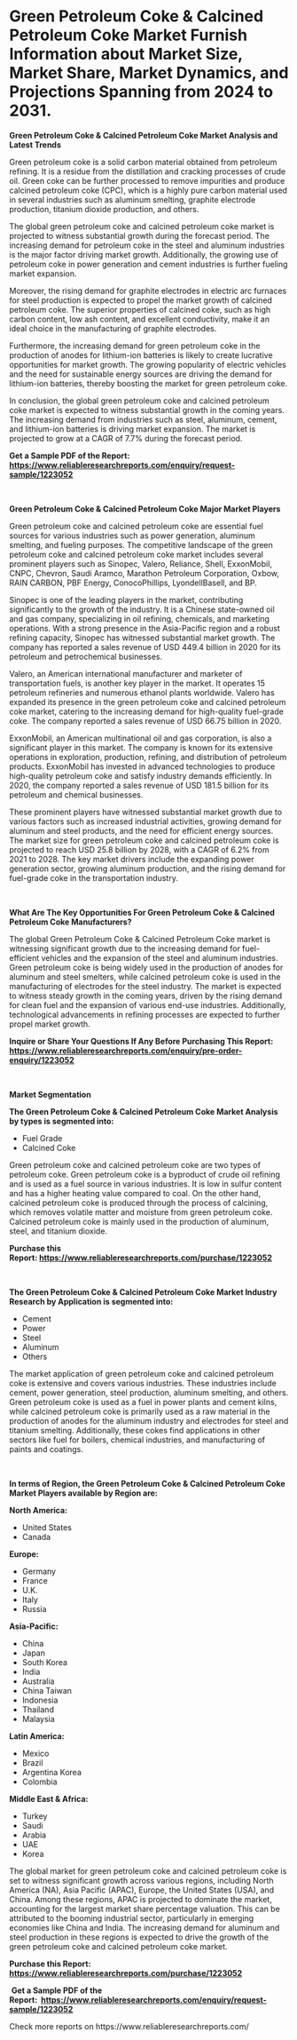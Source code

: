 <p><h1>Green Petroleum Coke & Calcined Petroleum Coke Market Furnish Information about Market Size, Market Share, Market Dynamics, and Projections Spanning from 2024 to 2031.</h1></p><p><strong>Green Petroleum Coke & Calcined Petroleum Coke Market Analysis and Latest Trends</strong></p>
<p><p>Green petroleum coke is a solid carbon material obtained from petroleum refining. It is a residue from the distillation and cracking processes of crude oil. Green coke can be further processed to remove impurities and produce calcined petroleum coke (CPC), which is a highly pure carbon material used in several industries such as aluminum smelting, graphite electrode production, titanium dioxide production, and others.</p><p>The global green petroleum coke and calcined petroleum coke market is projected to witness substantial growth during the forecast period. The increasing demand for petroleum coke in the steel and aluminum industries is the major factor driving market growth. Additionally, the growing use of petroleum coke in power generation and cement industries is further fueling market expansion.</p><p>Moreover, the rising demand for graphite electrodes in electric arc furnaces for steel production is expected to propel the market growth of calcined petroleum coke. The superior properties of calcined coke, such as high carbon content, low ash content, and excellent conductivity, make it an ideal choice in the manufacturing of graphite electrodes.</p><p>Furthermore, the increasing demand for green petroleum coke in the production of anodes for lithium-ion batteries is likely to create lucrative opportunities for market growth. The growing popularity of electric vehicles and the need for sustainable energy sources are driving the demand for lithium-ion batteries, thereby boosting the market for green petroleum coke.</p><p>In conclusion, the global green petroleum coke and calcined petroleum coke market is expected to witness substantial growth in the coming years. The increasing demand from industries such as steel, aluminum, cement, and lithium-ion batteries is driving market expansion. The market is projected to grow at a CAGR of 7.7% during the forecast period.</p></p>
<p><strong>Get a Sample PDF of the Report:&nbsp; <a href="https://www.reliableresearchreports.com/enquiry/request-sample/1223052">https://www.reliableresearchreports.com/enquiry/request-sample/1223052</a></strong></p>
<p>&nbsp;</p>
<p><strong>Green Petroleum Coke & Calcined Petroleum Coke Major Market Players</strong></p>
<p><p>Green petroleum coke and calcined petroleum coke are essential fuel sources for various industries such as power generation, aluminum smelting, and fueling purposes. The competitive landscape of the green petroleum coke and calcined petroleum coke market includes several prominent players such as Sinopec, Valero, Reliance, Shell, ExxonMobil, CNPC, Chevron, Saudi Aramco, Marathon Petroleum Corporation, Oxbow, RAIN CARBON, PBF Energy, ConocoPhillips, LyondellBasell, and BP.</p><p>Sinopec is one of the leading players in the market, contributing significantly to the growth of the industry. It is a Chinese state-owned oil and gas company, specializing in oil refining, chemicals, and marketing operations. With a strong presence in the Asia-Pacific region and a robust refining capacity, Sinopec has witnessed substantial market growth. The company has reported a sales revenue of USD 449.4 billion in 2020 for its petroleum and petrochemical businesses.</p><p>Valero, an American international manufacturer and marketer of transportation fuels, is another key player in the market. It operates 15 petroleum refineries and numerous ethanol plants worldwide. Valero has expanded its presence in the green petroleum coke and calcined petroleum coke market, catering to the increasing demand for high-quality fuel-grade coke. The company reported a sales revenue of USD 66.75 billion in 2020.</p><p>ExxonMobil, an American multinational oil and gas corporation, is also a significant player in this market. The company is known for its extensive operations in exploration, production, refining, and distribution of petroleum products. ExxonMobil has invested in advanced technologies to produce high-quality petroleum coke and satisfy industry demands efficiently. In 2020, the company reported a sales revenue of USD 181.5 billion for its petroleum and chemical businesses.</p><p>These prominent players have witnessed substantial market growth due to various factors such as increased industrial activities, growing demand for aluminum and steel products, and the need for efficient energy sources. The market size for green petroleum coke and calcined petroleum coke is projected to reach USD 25.8 billion by 2028, with a CAGR of 6.2% from 2021 to 2028. The key market drivers include the expanding power generation sector, growing aluminum production, and the rising demand for fuel-grade coke in the transportation industry.</p></p>
<p>&nbsp;</p>
<p><strong>What Are The Key Opportunities For Green Petroleum Coke & Calcined Petroleum Coke Manufacturers?</strong></p>
<p><p>The global Green Petroleum Coke & Calcined Petroleum Coke market is witnessing significant growth due to the increasing demand for fuel-efficient vehicles and the expansion of the steel and aluminum industries. Green petroleum coke is being widely used in the production of anodes for aluminum and steel smelters, while calcined petroleum coke is used in the manufacturing of electrodes for the steel industry. The market is expected to witness steady growth in the coming years, driven by the rising demand for clean fuel and the expansion of various end-use industries. Additionally, technological advancements in refining processes are expected to further propel market growth.</p></p>
<p><strong>Inquire or Share Your Questions If Any Before Purchasing This Report: <a href="https://www.reliableresearchreports.com/enquiry/pre-order-enquiry/1223052">https://www.reliableresearchreports.com/enquiry/pre-order-enquiry/1223052</a></strong></p>
<p>&nbsp;</p>
<p><strong>Market Segmentation</strong></p>
<p><strong>The Green Petroleum Coke & Calcined Petroleum Coke Market Analysis by types is segmented into:</strong></p>
<p><ul><li>Fuel Grade</li><li>Calcined Coke</li></ul></p>
<p><p>Green petroleum coke and calcined petroleum coke are two types of petroleum coke. Green petroleum coke is a byproduct of crude oil refining and is used as a fuel source in various industries. It is low in sulfur content and has a higher heating value compared to coal. On the other hand, calcined petroleum coke is produced through the process of calcining, which removes volatile matter and moisture from green petroleum coke. Calcined petroleum coke is mainly used in the production of aluminum, steel, and titanium dioxide.</p></p>
<p><strong>Purchase this Report:&nbsp;<a href="https://www.reliableresearchreports.com/purchase/1223052">https://www.reliableresearchreports.com/purchase/1223052</a></strong></p>
<p>&nbsp;</p>
<p><strong>The Green Petroleum Coke & Calcined Petroleum Coke Market Industry Research by Application is segmented into:</strong></p>
<p><ul><li>Cement</li><li>Power</li><li>Steel</li><li>Aluminum</li><li>Others</li></ul></p>
<p><p>The market application of green petroleum coke and calcined petroleum coke is extensive and covers various industries. These industries include cement, power generation, steel production, aluminum smelting, and others. Green petroleum coke is used as a fuel in power plants and cement kilns, while calcined petroleum coke is primarily used as a raw material in the production of anodes for the aluminum industry and electrodes for steel and titanium smelting. Additionally, these cokes find applications in other sectors like fuel for boilers, chemical industries, and manufacturing of paints and coatings.</p></p>
<p>&nbsp;</p>
<p><strong>In terms of Region, the Green Petroleum Coke & Calcined Petroleum Coke Market Players available by Region are:</strong></p>
<p>
    <p> <strong> North America: </strong>
        <ul>
            <li>United States</li>
            <li>Canada</li>
        </ul>
        </p> 
    <p> <strong> Europe: </strong>
        <ul>
            <li>Germany</li>
            <li>France</li>
            <li>U.K.</li>
            <li>Italy</li>
            <li>Russia</li>
        </ul>
        </p> 
    <p> <strong> Asia-Pacific: </strong>
        <ul>
            <li>China</li>
            <li>Japan</li>
            <li>South Korea</li>
            <li>India</li>
            <li>Australia</li>
            <li>China Taiwan</li>
            <li>Indonesia</li>
            <li>Thailand</li>
            <li>Malaysia</li>
        </ul>
        </p> 
    <p> <strong> Latin America: </strong>
        <ul>
            <li>Mexico</li>
            <li>Brazil</li>
            <li>Argentina Korea</li>
            <li>Colombia</li>
        </ul>
        </p> 
    <p> <strong> Middle East & Africa: </strong>
        <ul>
            <li>Turkey</li>
            <li>Saudi</li>
            <li>Arabia</li>
            <li>UAE</li>
            <li>Korea</li>
        </ul>
    </p>
    </p>
<p><p>The global market for green petroleum coke and calcined petroleum coke is set to witness significant growth across various regions, including North America (NA), Asia Pacific (APAC), Europe, the United States (USA), and China. Among these regions, APAC is projected to dominate the market, accounting for the largest market share percentage valuation. This can be attributed to the booming industrial sector, particularly in emerging economies like China and India. The increasing demand for aluminum and steel production in these regions is expected to drive the growth of the green petroleum coke and calcined petroleum coke market.</p></p>
<p><strong>Purchase this Report: <a href="https://www.reliableresearchreports.com/purchase/1223052">https://www.reliableresearchreports.com/purchase/1223052</a></strong></p>
<p>&nbsp;<strong>Get a Sample PDF of the Report:&nbsp;&nbsp;<a href="https://www.reliableresearchreports.com/enquiry/request-sample/1223052">https://www.reliableresearchreports.com/enquiry/request-sample/1223052</a></strong></p>
<p><strong></strong></p>
<p>Check more reports on https://www.reliableresearchreports.com/</p>